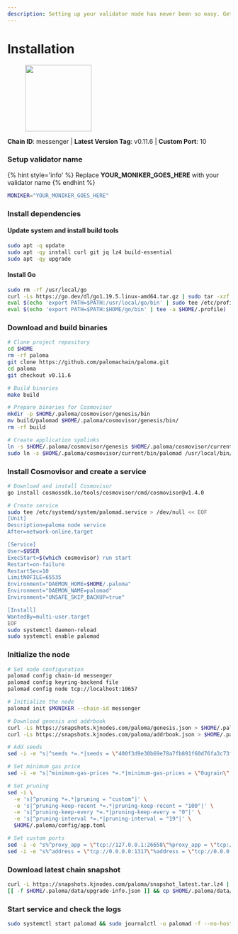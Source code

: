 ```yaml
---
description: Setting up your validator node has never been so easy. Get your validator running in minutes by following step by step instructions.
---
```


# Installation

<figure><img src="https://raw.githubusercontent.com/kj89/testnet_manuals/main/pingpub/logos/paloma.png" width="150" alt=""><figcaption></figcaption></figure>

**Chain ID**: messenger | **Latest Version Tag**: v0.11.6 | **Custom Port**: 10

### Setup validator name

{% hint style='info' %}
Replace **YOUR_MONIKER_GOES_HERE** with your validator name
{% endhint %}

```bash
MONIKER="YOUR_MONIKER_GOES_HERE"
```

### Install dependencies

#### Update system and install build tools

```bash
sudo apt -q update
sudo apt -qy install curl git jq lz4 build-essential
sudo apt -qy upgrade
```

#### Install Go

```bash
sudo rm -rf /usr/local/go
curl -Ls https://go.dev/dl/go1.19.5.linux-amd64.tar.gz | sudo tar -xzf - -C /usr/local
eval $(echo 'export PATH=$PATH:/usr/local/go/bin' | sudo tee /etc/profile.d/golang.sh)
eval $(echo 'export PATH=$PATH:$HOME/go/bin' | tee -a $HOME/.profile)
```

### Download and build binaries

```bash
# Clone project repository
cd $HOME
rm -rf paloma
git clone https://github.com/palomachain/paloma.git
cd paloma
git checkout v0.11.6

# Build binaries
make build

# Prepare binaries for Cosmovisor
mkdir -p $HOME/.paloma/cosmovisor/genesis/bin
mv build/palomad $HOME/.paloma/cosmovisor/genesis/bin/
rm -rf build

# Create application symlinks
ln -s $HOME/.paloma/cosmovisor/genesis $HOME/.paloma/cosmovisor/current
sudo ln -s $HOME/.paloma/cosmovisor/current/bin/palomad /usr/local/bin/palomad
```

### Install Cosmovisor and create a service

```bash
# Download and install Cosmovisor
go install cosmossdk.io/tools/cosmovisor/cmd/cosmovisor@v1.4.0

# Create service
sudo tee /etc/systemd/system/palomad.service > /dev/null << EOF
[Unit]
Description=paloma node service
After=network-online.target

[Service]
User=$USER
ExecStart=$(which cosmovisor) run start
Restart=on-failure
RestartSec=10
LimitNOFILE=65535
Environment="DAEMON_HOME=$HOME/.paloma"
Environment="DAEMON_NAME=palomad"
Environment="UNSAFE_SKIP_BACKUP=true"

[Install]
WantedBy=multi-user.target
EOF
sudo systemctl daemon-reload
sudo systemctl enable palomad
```

### Initialize the node

```bash
# Set node configuration
palomad config chain-id messenger
palomad config keyring-backend file
palomad config node tcp://localhost:10657

# Initialize the node
palomad init $MONIKER --chain-id messenger

# Download genesis and addrbook
curl -Ls https://snapshots.kjnodes.com/paloma/genesis.json > $HOME/.paloma/config/genesis.json
curl -Ls https://snapshots.kjnodes.com/paloma/addrbook.json > $HOME/.paloma/config/addrbook.json

# Add seeds
sed -i -e "s|^seeds *=.*|seeds = \"400f3d9e30b69e78a7fb891f60d76fa3c73f0ecc@paloma.rpc.kjnodes.com:10659\"|" $HOME/.paloma/config/config.toml

# Set minimum gas price
sed -i -e "s|^minimum-gas-prices *=.*|minimum-gas-prices = \"0ugrain\"|" $HOME/.paloma/config/app.toml

# Set pruning
sed -i \
  -e 's|^pruning *=.*|pruning = "custom"|' \
  -e 's|^pruning-keep-recent *=.*|pruning-keep-recent = "100"|' \
  -e 's|^pruning-keep-every *=.*|pruning-keep-every = "0"|' \
  -e 's|^pruning-interval *=.*|pruning-interval = "19"|' \
  $HOME/.paloma/config/app.toml

# Set custom ports
sed -i -e "s%^proxy_app = \"tcp://127.0.0.1:26658\"%proxy_app = \"tcp://127.0.0.1:10658\"%; s%^laddr = \"tcp://127.0.0.1:26657\"%laddr = \"tcp://127.0.0.1:10657\"%; s%^pprof_laddr = \"localhost:6060\"%pprof_laddr = \"localhost:10060\"%; s%^laddr = \"tcp://0.0.0.0:26656\"%laddr = \"tcp://0.0.0.0:10656\"%; s%^prometheus_listen_addr = \":26660\"%prometheus_listen_addr = \":10660\"%" $HOME/.paloma/config/config.toml
sed -i -e "s%^address = \"tcp://0.0.0.0:1317\"%address = \"tcp://0.0.0.0:10317\"%; s%^address = \":8080\"%address = \":10080\"%; s%^address = \"0.0.0.0:9090\"%address = \"0.0.0.0:10090\"%; s%^address = \"0.0.0.0:9091\"%address = \"0.0.0.0:10091\"%; s%^address = \"0.0.0.0:8545\"%address = \"0.0.0.0:10545\"%; s%^ws-address = \"0.0.0.0:8546\"%ws-address = \"0.0.0.0:10546\"%" $HOME/.paloma/config/app.toml
```

### Download latest chain snapshot

```bash
curl -L https://snapshots.kjnodes.com/paloma/snapshot_latest.tar.lz4 | tar -Ilz4 -xf - -C $HOME/.paloma
[[ -f $HOME/.paloma/data/upgrade-info.json ]] && cp $HOME/.paloma/data/upgrade-info.json $HOME/.paloma/cosmovisor/genesis/upgrade-info.json
```

### Start service and check the logs

```bash
sudo systemctl start palomad && sudo journalctl -u palomad -f --no-hostname -o cat
```
